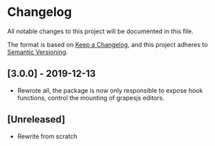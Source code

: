 # Changelog
All notable changes to this project will be documented in this file.

The format is based on [Keep a Changelog](https://keepachangelog.com/en/1.0.0/),
and this project adheres to [Semantic Versioning](https://semver.org/spec/v2.0.0.html).

## [3.0.0] - 2019-12-13
- Rewrote all, the package is now only responsible to expose hook functions, control the mounting of grapesjs editors.

## [Unreleased]
- Rewrite from scratch
